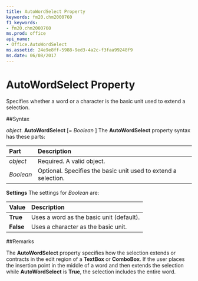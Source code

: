 ```yaml
---
title: AutoWordSelect Property
keywords: fm20.chm2000760
f1_keywords:
- fm20.chm2000760
ms.prod: office
api_name:
- Office.AutoWordSelect
ms.assetid: 24e9e8ff-5988-9ed3-4a2c-f3faa99248f9
ms.date: 06/08/2017
---
```



# AutoWordSelect Property



Specifies whether a word or a character is the basic unit used to extend a selection.

##Syntax

_object_. **AutoWordSelect** [= _Boolean_ ]
The  **AutoWordSelect** property syntax has these parts:


|**Part**|**Description**|
|:-----|:-----|
| _object_|Required. A valid object.|
| _Boolean_|Optional. Specifies the basic unit used to extend a selection.|

 **Settings**
The settings for  _Boolean_ are:


|**Value**|**Description**|
|:-----|:-----|
|**True**|Uses a word as the basic unit (default).|
|**False**|Uses a character as the basic unit.|

##Remarks

The  **AutoWordSelect** property specifies how the selection extends or contracts in the edit region of a **TextBox** or **ComboBox**.
If the user places the insertion point in the middle of a word and then extends the selection while  **AutoWordSelect** is **True**, the selection includes the entire word.


